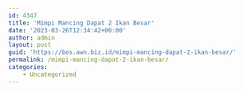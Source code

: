 ```yaml
---
id: 4347
title: 'Mimpi Mancing Dapat 2 Ikan Besar'
date: '2023-03-26T12:34:42+00:00'
author: admin
layout: post
guid: 'https://bos.awn.biz.id/mimpi-mancing-dapat-2-ikan-besar/'
permalink: /mimpi-mancing-dapat-2-ikan-besar/
categories:
    - Uncategorized
---
```


